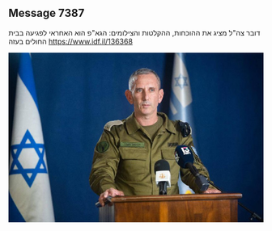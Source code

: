 ## Message 7387

דובר צה"ל מציג את ההוכחות, ההקלטות והצילומים:
הגא"פ הוא האחראי לפגיעה בבית החולים בעזה
https://www.idf.il/136368

![Photo](7387/7387_photo.jpg)

